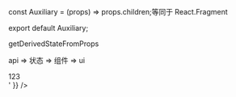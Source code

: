 const Auxiliary = (props) => props.children;等同于 React.Fragment

export default Auxiliary;

getDerivedStateFromProps

api => 状态 => 组件 => ui

<div dangerouslySetInnerHTML={{ __html: '<div>123</div>' }} />
